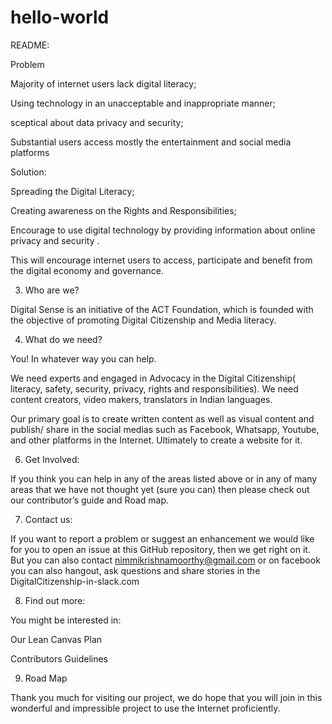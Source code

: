 # hello-world
README:

Problem 
  
  Majority of internet users lack digital literacy;
  
  Using technology in an unacceptable and inappropriate manner;
  
  sceptical  about data  privacy and security;   
  
  Substantial users access mostly the entertainment and social media platforms 
 
 
Solution:
 
 Spreading the Digital Literacy;

 Creating awareness on the Rights and Responsibilities;
 
 Encourage to use digital technology by providing information about online privacy and security .
 
 This will encourage  internet users to access, participate and benefit from the digital economy and governance.


3.  Who are we?

Digital Sense is an initiative of the ACT Foundation, which is founded with the objective of promoting Digital Citizenship and Media literacy.


4.  What do we need?

You!  In whatever way you can help.

We need experts and engaged in Advocacy in the Digital Citizenship( literacy, safety, security, privacy, rights and responsibilities). We need content creators, video makers, translators in Indian languages.

Our primary goal is to create written content  as well as visual content and publish/ share in the social medias such as Facebook, Whatsapp, Youtube, and other platforms in the Internet. Ultimately to create a website for it.



6. Get Involved:

If you think you can help in any of the areas listed above or in any of many areas that we have not thought yet (sure you can)  then please check out our contributor’s  guide and Road map.


7. Contact us:

If you want to report a problem or suggest an enhancement we would like for you to open an issue at this GitHub repository, then we get right on it.  But you can also contact nimmikrishnamoorthy@gmail.com or on facebook you can also hangout, ask questions and share stories  in the DigitalCitizenship-in-slack.com

8. Find out more:

You might be interested in:

Our Lean Canvas Plan

Contributors Guidelines

9. Road Map


Thank you much for visiting  our project, we do hope that you will join in this wonderful and impressible project to use the Internet proficiently.








